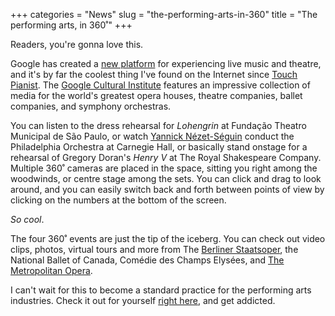 +++
categories = "News"
slug = "the-performing-arts-in-360"
title = "The performing arts, in 360˚"
+++

Readers, you're gonna love this.

Google has created a [new platform](https://performingarts.withgoogle.com/en_us) for experiencing live music and theatre, and it's by far the coolest thing I've found on the Internet since [Touch Pianist](http://touchpianist.com/). The [Google Cultural Institute](https://performingarts.withgoogle.com/en_us) features an impressive collection of media for the world's greatest opera houses, theatre companies, ballet companies, and symphony orchestras. 

You can listen to the dress rehearsal for *Lohengrin* at Fundação Theatro Municipal de São Paulo, or watch [Yannick Nézet-Séguin](/scene/people/yannick-nezet-seguin/) conduct the Philadelphia Orchestra at Carnegie Hall, or basically stand onstage for a rehearsal of Gregory Doran's *Henry V* at The Royal Shakespeare Company. Multiple 360˚ cameras are placed in the space, sitting you right among the woodwinds, or centre stage among the sets. You can click and drag to look around, and you can easily switch back and forth between points of view by clicking on the numbers at the bottom of the screen. 

*So cool*.

The four 360˚ events are just the tip of the iceberg. You can check out video clips, photos, virtual tours and more from The [Berliner Staatsoper](/scene/comapies/berliner-staatsoper/), the National Ballet of Canada, Comédie des Champs Elysées, and [The Metropolitan Opera](/scene/companies/the-metropolitan-opera/).

I can't wait for this to become a standard practice for the performing arts industries. Check it out for yourself [right here](https://performingarts.withgoogle.com/en_us), and get addicted.


